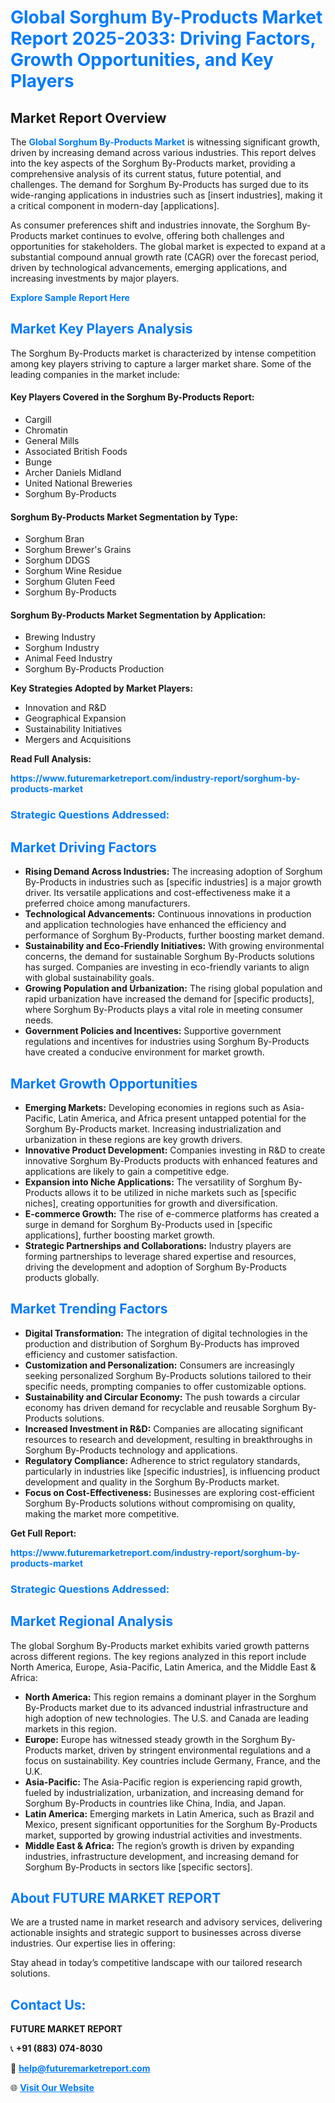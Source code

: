 <h1 style="color: #007BFF;">Global Sorghum By-Products Market Report 2025-2033: Driving Factors, Growth Opportunities, and Key Players</h1>

<section id="overview">
<h2>Market Report Overview</h2>
<p>The <a href="https://www.futuremarketreport.com/industry-report/sorghum-by-products-market" style="color: #007BFF; text-decoration: none;"><strong>Global Sorghum By-Products Market</strong></a> is witnessing significant growth, driven by increasing demand across various industries. This report delves into the key aspects of the Sorghum By-Products market, providing a comprehensive analysis of its current status, future potential, and challenges. The demand for Sorghum By-Products has surged due to its wide-ranging applications in industries such as [insert industries], making it a critical component in modern-day [applications].</p>
<p>As consumer preferences shift and industries innovate, the Sorghum By-Products market continues to evolve, offering both challenges and opportunities for stakeholders. The global market is expected to expand at a substantial compound annual growth rate (CAGR) over the forecast period, driven by technological advancements, emerging applications, and increasing investments by major players.</p>
</section>

<section id="overview">
<p><a href="https://www.futuremarketreport.com/request-sample/reportId=109861" style="color: #007BFF; text-decoration: none;"><strong>Explore Sample Report Here</strong></a></p>
</section>

<section id="key-players">
<h2 style="color: #007BFF;">Market Key Players Analysis</h2>
<p>The Sorghum By-Products market is characterized by intense competition among key players striving to capture a larger market share. Some of the leading companies in the market include:</p>
<h4>Key Players Covered in the Sorghum By-Products Report:</h4>
<ul><li>Cargill</li><li>Chromatin</li><li>General Mills</li><li>Associated British Foods</li><li>Bunge</li><li>Archer Daniels Midland</li><li>United National Breweries</li><li>Sorghum By-Products</li></ul>
<h4>Sorghum By-Products Market Segmentation by Type:</h4>
<ul><li>Sorghum Bran</li><li>Sorghum Brewer&#039;s Grains</li><li>Sorghum DDGS</li><li>Sorghum Wine Residue</li><li>Sorghum Gluten Feed</li><li>Sorghum By-Products</li></ul>

<h4>Sorghum By-Products Market Segmentation by Application:</h4>
<ul><li>Brewing Industry</li><li>Sorghum Industry</li><li>Animal Feed Industry</li><li>Sorghum By-Products Production</li></ul>
<p><strong>Key Strategies Adopted by Market Players:</strong></p>
<ul>
<li>Innovation and R&D</li>
<li>Geographical Expansion</li>
<li>Sustainability Initiatives</li>
<li>Mergers and Acquisitions</li>
</ul>
</section>

<section>
<p><strong>Read Full Analysis: </strong></p><a href="https://www.futuremarketreport.com/industry-report/sorghum-by-products-market" style="color: #007BFF; text-decoration: none;"><strong>https://www.futuremarketreport.com/industry-report/sorghum-by-products-market</strong></a>
<h3 style="color: #007BFF;">Strategic Questions Addressed:</h3>
</section>

<section id="driving-factors">
<h2 style="color: #007BFF;">Market Driving Factors</h2>
<ul>
<li><strong>Rising Demand Across Industries:</strong> The increasing adoption of Sorghum By-Products in industries such as [specific industries] is a major growth driver. Its versatile applications and cost-effectiveness make it a preferred choice among manufacturers.</li>
<li><strong>Technological Advancements:</strong> Continuous innovations in production and application technologies have enhanced the efficiency and performance of Sorghum By-Products, further boosting market demand.</li>
<li><strong>Sustainability and Eco-Friendly Initiatives:</strong> With growing environmental concerns, the demand for sustainable Sorghum By-Products solutions has surged. Companies are investing in eco-friendly variants to align with global sustainability goals.</li>
<li><strong>Growing Population and Urbanization:</strong> The rising global population and rapid urbanization have increased the demand for [specific products], where Sorghum By-Products plays a vital role in meeting consumer needs.</li>
<li><strong>Government Policies and Incentives:</strong> Supportive government regulations and incentives for industries using Sorghum By-Products have created a conducive environment for market growth.</li>
</ul>
</section>

<section id="growth-opportunities">
<h2 style="color: #007BFF;">Market Growth Opportunities</h2>
<ul>
<li><strong>Emerging Markets:</strong> Developing economies in regions such as Asia-Pacific, Latin America, and Africa present untapped potential for the Sorghum By-Products market. Increasing industrialization and urbanization in these regions are key growth drivers.</li>
<li><strong>Innovative Product Development:</strong> Companies investing in R&D to create innovative Sorghum By-Products products with enhanced features and applications are likely to gain a competitive edge.</li>
<li><strong>Expansion into Niche Applications:</strong> The versatility of Sorghum By-Products allows it to be utilized in niche markets such as [specific niches], creating opportunities for growth and diversification.</li>
<li><strong>E-commerce Growth:</strong> The rise of e-commerce platforms has created a surge in demand for Sorghum By-Products used in [specific applications], further boosting market growth.</li>
<li><strong>Strategic Partnerships and Collaborations:</strong> Industry players are forming partnerships to leverage shared expertise and resources, driving the development and adoption of Sorghum By-Products products globally.</li>
</ul>
</section>

<section id="trending-factors">
<h2 style="color: #007BFF;">Market Trending Factors</h2>
<ul>
<li><strong>Digital Transformation:</strong> The integration of digital technologies in the production and distribution of Sorghum By-Products has improved efficiency and customer satisfaction.</li>
<li><strong>Customization and Personalization:</strong> Consumers are increasingly seeking personalized Sorghum By-Products solutions tailored to their specific needs, prompting companies to offer customizable options.</li>
<li><strong>Sustainability and Circular Economy:</strong> The push towards a circular economy has driven demand for recyclable and reusable Sorghum By-Products solutions.</li>
<li><strong>Increased Investment in R&D:</strong> Companies are allocating significant resources to research and development, resulting in breakthroughs in Sorghum By-Products technology and applications.</li>
<li><strong>Regulatory Compliance:</strong> Adherence to strict regulatory standards, particularly in industries like [specific industries], is influencing product development and quality in the Sorghum By-Products market.</li>
<li><strong>Focus on Cost-Effectiveness:</strong> Businesses are exploring cost-efficient Sorghum By-Products solutions without compromising on quality, making the market more competitive.</li>
</ul>
</section>

<section>
<p><strong>Get Full Report: </strong></p><a href="https://www.futuremarketreport.com/industry-report/sorghum-by-products-market" style="color: #007BFF; text-decoration: none;"><strong>https://www.futuremarketreport.com/industry-report/sorghum-by-products-market</strong></a>
<h3 style="color: #007BFF;">Strategic Questions Addressed:</h3>
</section>


<section id="regional-analysis">
<h2 style="color: #007BFF;">Market Regional Analysis</h2>
<p>The global Sorghum By-Products market exhibits varied growth patterns across different regions. The key regions analyzed in this report include North America, Europe, Asia-Pacific, Latin America, and the Middle East & Africa:</p>
<ul>
<li><strong>North America:</strong> This region remains a dominant player in the Sorghum By-Products market due to its advanced industrial infrastructure and high adoption of new technologies. The U.S. and Canada are leading markets in this region.</li>
<li><strong>Europe:</strong> Europe has witnessed steady growth in the Sorghum By-Products market, driven by stringent environmental regulations and a focus on sustainability. Key countries include Germany, France, and the U.K.</li>
<li><strong>Asia-Pacific:</strong> The Asia-Pacific region is experiencing rapid growth, fueled by industrialization, urbanization, and increasing demand for Sorghum By-Products in countries like China, India, and Japan.</li>
<li><strong>Latin America:</strong> Emerging markets in Latin America, such as Brazil and Mexico, present significant opportunities for the Sorghum By-Products market, supported by growing industrial activities and investments.</li>
<li><strong>Middle East & Africa:</strong> The region’s growth is driven by expanding industries, infrastructure development, and increasing demand for Sorghum By-Products in sectors like [specific sectors].</li>
</ul>
</section>

<footer>
<h2 style="color: #007BFF;">About FUTURE MARKET REPORT</h2>
<p>We are a trusted name in market research and advisory services, delivering actionable insights and strategic support to businesses across diverse industries. Our expertise lies in offering:</p>

<p>Stay ahead in today’s competitive landscape with our tailored research solutions.</p>

<h2 style="color: #007BFF;">Contact Us:</h2>
<p><strong>FUTURE MARKET REPORT</strong></p>
<p>📞 <strong>+91 (883) 074-8030</strong></p>
<p>📧 <strong><a href="mailto:help@futuremarketreport.com" style="color: #007BFF;">help@futuremarketreport.com</a></strong></p>
<p>🌐 <strong><a href="https://www.futuremarketreport.com/" style="color: #007BFF;">Visit Our Website</a></strong></p>
</footer>
